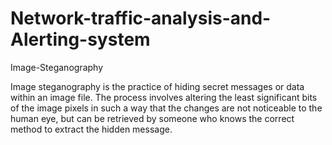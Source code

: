 # Network-traffic-analysis-and-Alerting-system

Image-Steganography

Image steganography is the practice of hiding secret messages or data within an image file. The process involves altering the least significant bits of the image pixels in such a way that the changes are not noticeable to the human eye, but can be retrieved by someone who knows the correct method to extract the hidden message.
